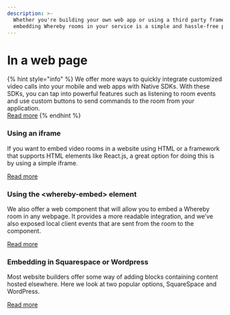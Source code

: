 ```yaml
---
description: >-
  Whether you're building your own web app or using a third party framework,
  embedding Whereby rooms in your service is a simple and hassle-free process.
---
```


# In a web page

{% hint style="info" %}
We offer more ways to quickly integrate customized video calls into your mobile and web apps with Native SDKs. With these SDKs, you can tap into powerful features such as listening to room events and use custom buttons to send commands to the room from your application.\
[Read more](../../whereby-embedded-sdk-beta/)
{% endhint %}

### Using an iframe

If you want to embed video rooms in a website using HTML or a framework that supports HTML elements like React.js, a great option for doing this is by using a simple iframe.

[Read more](using-an-iframe.md)

### Using the \<whereby-embed> element

We also offer a web component that will allow you to embed a Whereby room in any webpage. It provides a more readable integration, and we’ve also exposed local client events that are sent from the room to the component.

[Read more](using-the-whereby-embed-element.md)

### Embedding in Squarespace or Wordpress

Most website builders offer some way of adding blocks containing content hosted elsewhere. Here we look at two popular options, SquareSpace and WordPress.

[Read more](embedding-in-squarespace-or-wordpress.md)
